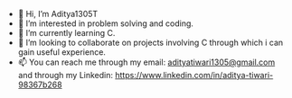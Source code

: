 - 👋 Hi, I’m Aditya1305T
- 👀 I’m interested in problem solving and coding.
- 🌱 I’m currently learning C.
- 💞️ I’m looking to collaborate on projects involving C through which i can gain useful experience.
- 📫 You can reach me through my email: adityatiwari1305@gmail.com and through my Linkedin: https://www.linkedin.com/in/aditya-tiwari-98367b268

<!---
Aditya1305T/Aditya1305T is a ✨ special ✨ repository because its `README.md` (this file) appears on your GitHub profile.
You can click the Preview link to take a look at your changes.
--->
